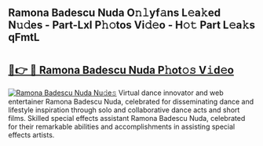 ## Ramona Badescu Nuda O𝚗𝚕yf𝚊ns L𝚎a𝚔ed N𝚞𝚍es - Part-LxI P𝚑𝚘tos Vi𝚍𝚎o - H𝚘𝚝 Part L𝚎a𝚔s qFmtL

# <h2><a href="http://kfbzjq.oniu.top/?m=Ramona+Badescu+Nuda">🔗👉 🔴 Ramona Badescu Nuda P𝚑ot𝚘𝚜 V𝚒d𝚎o</a></h2>

[![Ramona Badescu Nuda Nu𝚍e𝚜](https://i.imgur.com/0qMVB7G.gif)](http://kfbzjq.oniu.top/?m=Ramona+Badescu+Nuda)
Virtual dance innovator and web entertainer Ramona Badescu Nuda, celebrated for disseminating dance and lifestyle inspiration through solo and collaborative dance acts and short films. Skilled special effects assistant Ramona Badescu Nuda, celebrated for their remarkable abilities and accomplishments in assisting special effects artists.  
